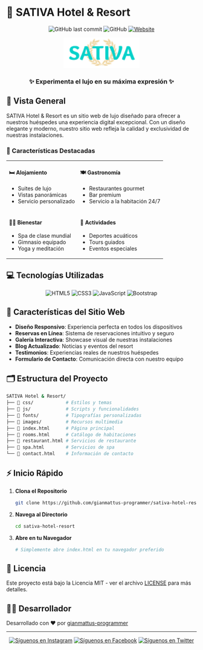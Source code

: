 # 🌴 SATIVA Hotel & Resort

<div align="center">

![GitHub last commit](https://img.shields.io/github/last-commit/gianmattus-programmer/sativa-hotel-resort)
![GitHub](https://img.shields.io/github/license/gianmattus-programmer/sativa-hotel-resort)
[![Website](https://img.shields.io/website?url=https%3A%2F%2Fsativahotel.com&up_message=online=website)](https://sativa-hotel-resort.vercel.app)

<img src="images/logo.png" alt="SATIVA Hotel & Resort Logo" width="200"/>

### ✨ Experimenta el lujo en su máxima expresión ✨

</div>

## 📌 Vista General

SATIVA Hotel & Resort es un sitio web de lujo diseñado para ofrecer a nuestros huéspedes una experiencia digital excepcional. Con un diseño elegante y moderno, nuestro sitio web refleja la calidad y exclusividad de nuestras instalaciones.

### 🌟 Características Destacadas

<table>
  <tr>
    <td>
      <h4>🛏️ Alojamiento</h4>
      <ul>
        <li>Suites de lujo</li>
        <li>Vistas panorámicas</li>
        <li>Servicio personalizado</li>
      </ul>
    </td>
    <td>
      <h4>🍽️ Gastronomía</h4>
      <ul>
        <li>Restaurantes gourmet</li>
        <li>Bar premium</li>
        <li>Servicio a la habitación 24/7</li>
      </ul>
    </td>
  </tr>
  <tr>
    <td>
      <h4>💆‍♀️ Bienestar</h4>
      <ul>
        <li>Spa de clase mundial</li>
        <li>Gimnasio equipado</li>
        <li>Yoga y meditación</li>
      </ul>
    </td>
    <td>
      <h4>🎯 Actividades</h4>
      <ul>
        <li>Deportes acuáticos</li>
        <li>Tours guiados</li>
        <li>Eventos especiales</li>
      </ul>
    </td>
  </tr>
</table>

## 💻 Tecnologías Utilizadas

<div align="center">

![HTML5](https://img.shields.io/badge/HTML5-E34F26?style=for-the-badge&logo=html5&logoColor=white)
![CSS3](https://img.shields.io/badge/CSS3-1572B6?style=for-the-badge&logo=css3&logoColor=white)
![JavaScript](https://img.shields.io/badge/JavaScript-F7DF1E?style=for-the-badge&logo=javascript&logoColor=black)
![Bootstrap](https://img.shields.io/badge/Bootstrap-563D7C?style=for-the-badge&logo=bootstrap&logoColor=white)

</div>

## 📱 Características del Sitio Web

- **Diseño Responsivo**: Experiencia perfecta en todos los dispositivos
- **Reservas en Línea**: Sistema de reservaciones intuitivo y seguro
- **Galería Interactiva**: Showcase visual de nuestras instalaciones
- **Blog Actualizado**: Noticias y eventos del resort
- **Testimonios**: Experiencias reales de nuestros huéspedes
- **Formulario de Contacto**: Comunicación directa con nuestro equipo

## 🗂️ Estructura del Proyecto

```bash
SATIVA Hotel & Resort/
├── 📁 css/            # Estilos y temas
├── 📁 js/             # Scripts y funcionalidades
├── 📁 fonts/          # Tipografías personalizadas
├── 📁 images/         # Recursos multimedia
├── 📄 index.html      # Página principal
├── 📄 rooms.html      # Catálogo de habitaciones
├── 📄 restaurant.html # Servicios de restaurante
├── 📄 spa.html        # Servicios de spa
└── 📄 contact.html    # Información de contacto
```

## ⚡ Inicio Rápido

1. **Clona el Repositorio**
   ```bash
   git clone https://github.com/gianmattus-programmer/sativa-hotel-resort.git
   ```

2. **Navega al Directorio**
   ```bash
   cd sativa-hotel-resort
   ```

3. **Abre en tu Navegador**
   ```bash
   # Simplemente abre index.html en tu navegador preferido
   ```

## 📜 Licencia

Este proyecto está bajo la Licencia MIT - ver el archivo [LICENSE](LICENSE) para más detalles.

## 👨‍💻 Desarrollador

Desarrollado con ❤️ por [gianmattus-programmer](https://github.com/gianmattus-programmer)

---

<div align="center">

[![Síguenos en Instagram](https://img.shields.io/badge/Instagram-%23E4405F.svg?&style=for-the-badge&logo=instagram&logoColor=white)](https://instagram.com/sativahotel)
[![Síguenos en Facebook](https://img.shields.io/badge/Facebook-%231877F2.svg?&style=for-the-badge&logo=facebook&logoColor=white)](https://www.facebook.com/giancarlos.chavezmattus)
[![Síguenos en Twitter](https://img.shields.io/badge/Twitter-%231DA1F2.svg?&style=for-the-badge&logo=twitter&logoColor=white)](https://twitter.com/sativahotel)

</div>
